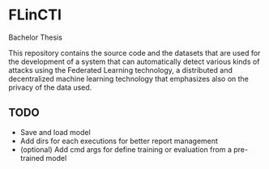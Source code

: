 # FLinCTI
Bachelor Thesis

This repository contains the source code and the datasets that are used for the development of a system that can automatically detect various kinds of attacks
using the Federated Learning technology, a distributed and decentralized machine learning technology that emphasizes also on the privacy of the data used.


## TODO
- Save and load model
- Add dirs for each executions for better report management
- (optional) Add cmd args for define training or evaluation from a pre-trained model
